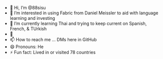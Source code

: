 - 👋 Hi, I’m @88sisu
- 👀 I’m interested in using Fabric from Daniel Meissler to aid with language learning and investing
- 🌱 I’m currently learning Thai and trying to keep current on Spanish, French, & TUrkish
- 💞️ 
- 📫 How to reach me ... DMs here in GitHub
- 😄 Pronouns: He
- ⚡ Fun fact: Lived in or visited 78 countries

<!---
88sisu/88sisu is a ✨ special ✨ repository because its `README.md` (this file) appears on your GitHub profile.
You can click the Preview link to take a look at your changes.
--->
